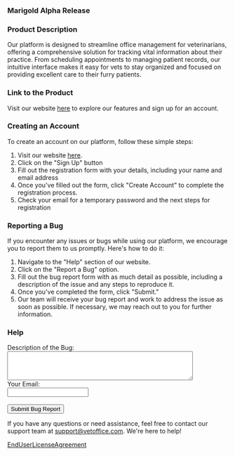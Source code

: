 ### Marigold Alpha Release

### Product Description
Our platform is designed to streamline office management for veterinarians, offering a comprehensive solution for tracking vital information about their practice. From scheduling appointments to managing patient records, our intuitive interface makes it easy for vets to stay organized and focused on providing excellent care to their furry patients.

### Link to the Product
Visit our website [here](http://angular-checkmate.s3-website-us-west-2.amazonaws.com/dashboard) to explore our features and sign up for an account.

### Creating an Account
To create an account on our platform, follow these simple steps:
1. Visit our website [here](http://angular-checkmate.s3-website-us-west-2.amazonaws.com/sign-in).
2. Click on the "Sign Up" button
3. Fill out the registration form with your details, including your name and email address
4. Once you've filled out the form, click "Create Account" to complete the registration process.
5. Check your email for a temporary password and the next steps for registration

### Reporting a Bug
If you encounter any issues or bugs while using our platform, we encourage you to report them to us promptly. Here's how to do it:
1. Navigate to the "Help" section of our website.
2. Click on the "Report a Bug" option.
3. Fill out the bug report form with as much detail as possible, including a description of the issue and any steps to reproduce it.
4. Once you've completed the form, click "Submit."
5. Our team will receive your bug report and work to address the issue as soon as possible. If necessary, we may reach out to you for further information.

### Help
<form action="/" method="post">
  <label for="bug-description">Description of the Bug:</label><br>
  <textarea id="bug-description" name="bug-description" rows="4" cols="50"></textarea><br>
  <label for="email">Your Email:</label><br>
  <input type="email" id="email" name="email"><br><br>
  <input type="submit" value="Submit Bug Report">
</form>

If you have any questions or need assistance, feel free to contact our support team at [support@vetoffice.com](mailto:support@vetoffice.com). We're here to help!

[EndUserLicenseAgreement](eula.md)




